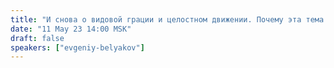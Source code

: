 ```yaml
---
title: "И снова о видовой грации и целостном движении. Почему эта тема важна для каждого, но понимается лишь единицами?"
date: "11 May 23 14:00 MSK"
draft: false
speakers: ["evgeniy-belyakov"]
---
```

